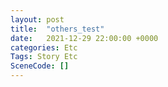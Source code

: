 ```yaml
---
layout: post
title:  "others_test"
date:   2021-12-29 22:00:00 +0000
categories: Etc
Tags: Story Etc
SceneCode: []
---
```

